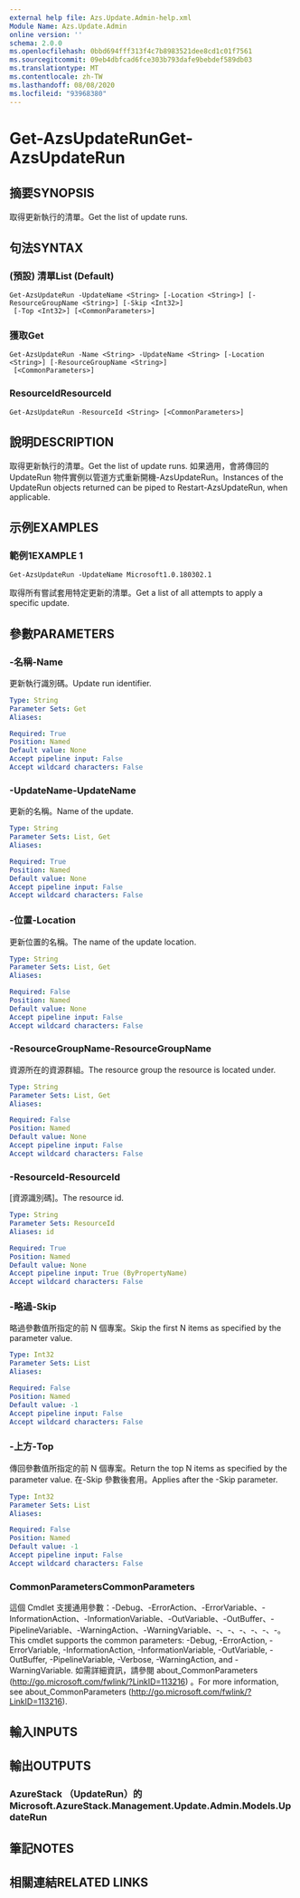 ```yaml
---
external help file: Azs.Update.Admin-help.xml
Module Name: Azs.Update.Admin
online version: ''
schema: 2.0.0
ms.openlocfilehash: 0bbd694fff313f4c7b8983521dee8cd1c01f7561
ms.sourcegitcommit: 09eb4dbfcad6fce303b793dafe9bebdef589db03
ms.translationtype: MT
ms.contentlocale: zh-TW
ms.lasthandoff: 08/08/2020
ms.locfileid: "93968380"
---
```

# <span data-ttu-id="e3676-101">Get-AzsUpdateRun</span><span class="sxs-lookup"><span data-stu-id="e3676-101">Get-AzsUpdateRun</span></span>

## <span data-ttu-id="e3676-102">摘要</span><span class="sxs-lookup"><span data-stu-id="e3676-102">SYNOPSIS</span></span>
<span data-ttu-id="e3676-103">取得更新執行的清單。</span><span class="sxs-lookup"><span data-stu-id="e3676-103">Get the list of update runs.</span></span>

## <span data-ttu-id="e3676-104">句法</span><span class="sxs-lookup"><span data-stu-id="e3676-104">SYNTAX</span></span>

### <span data-ttu-id="e3676-105"> (預設) 清單</span><span class="sxs-lookup"><span data-stu-id="e3676-105">List (Default)</span></span>
```
Get-AzsUpdateRun -UpdateName <String> [-Location <String>] [-ResourceGroupName <String>] [-Skip <Int32>]
 [-Top <Int32>] [<CommonParameters>]
```

### <span data-ttu-id="e3676-106">獲取</span><span class="sxs-lookup"><span data-stu-id="e3676-106">Get</span></span>
```
Get-AzsUpdateRun -Name <String> -UpdateName <String> [-Location <String>] [-ResourceGroupName <String>]
 [<CommonParameters>]
```

### <span data-ttu-id="e3676-107">ResourceId</span><span class="sxs-lookup"><span data-stu-id="e3676-107">ResourceId</span></span>
```
Get-AzsUpdateRun -ResourceId <String> [<CommonParameters>]
```

## <span data-ttu-id="e3676-108">說明</span><span class="sxs-lookup"><span data-stu-id="e3676-108">DESCRIPTION</span></span>
<span data-ttu-id="e3676-109">取得更新執行的清單。</span><span class="sxs-lookup"><span data-stu-id="e3676-109">Get the list of update runs.</span></span> <span data-ttu-id="e3676-110">如果適用，會將傳回的 UpdateRun 物件實例以管道方式重新開機-AzsUpdateRun。</span><span class="sxs-lookup"><span data-stu-id="e3676-110">Instances of the UpdateRun objects returned can be piped to Restart-AzsUpdateRun, when applicable.</span></span>

## <span data-ttu-id="e3676-111">示例</span><span class="sxs-lookup"><span data-stu-id="e3676-111">EXAMPLES</span></span>

### <span data-ttu-id="e3676-112">範例1</span><span class="sxs-lookup"><span data-stu-id="e3676-112">EXAMPLE 1</span></span>
```
Get-AzsUpdateRun -UpdateName Microsoft1.0.180302.1
```

<span data-ttu-id="e3676-113">取得所有嘗試套用特定更新的清單。</span><span class="sxs-lookup"><span data-stu-id="e3676-113">Get a list of all attempts to apply a specific update.</span></span>

## <span data-ttu-id="e3676-114">參數</span><span class="sxs-lookup"><span data-stu-id="e3676-114">PARAMETERS</span></span>

### <span data-ttu-id="e3676-115">-名稱</span><span class="sxs-lookup"><span data-stu-id="e3676-115">-Name</span></span>
<span data-ttu-id="e3676-116">更新執行識別碼。</span><span class="sxs-lookup"><span data-stu-id="e3676-116">Update run identifier.</span></span>

```yaml
Type: String
Parameter Sets: Get
Aliases:

Required: True
Position: Named
Default value: None
Accept pipeline input: False
Accept wildcard characters: False
```

### <span data-ttu-id="e3676-117">-UpdateName</span><span class="sxs-lookup"><span data-stu-id="e3676-117">-UpdateName</span></span>
<span data-ttu-id="e3676-118">更新的名稱。</span><span class="sxs-lookup"><span data-stu-id="e3676-118">Name of the update.</span></span>

```yaml
Type: String
Parameter Sets: List, Get
Aliases:

Required: True
Position: Named
Default value: None
Accept pipeline input: False
Accept wildcard characters: False
```

### <span data-ttu-id="e3676-119">-位置</span><span class="sxs-lookup"><span data-stu-id="e3676-119">-Location</span></span>
<span data-ttu-id="e3676-120">更新位置的名稱。</span><span class="sxs-lookup"><span data-stu-id="e3676-120">The name of the update location.</span></span>

```yaml
Type: String
Parameter Sets: List, Get
Aliases:

Required: False
Position: Named
Default value: None
Accept pipeline input: False
Accept wildcard characters: False
```

### <span data-ttu-id="e3676-121">-ResourceGroupName</span><span class="sxs-lookup"><span data-stu-id="e3676-121">-ResourceGroupName</span></span>
<span data-ttu-id="e3676-122">資源所在的資源群組。</span><span class="sxs-lookup"><span data-stu-id="e3676-122">The resource group the resource is located under.</span></span>

```yaml
Type: String
Parameter Sets: List, Get
Aliases:

Required: False
Position: Named
Default value: None
Accept pipeline input: False
Accept wildcard characters: False
```

### <span data-ttu-id="e3676-123">-ResourceId</span><span class="sxs-lookup"><span data-stu-id="e3676-123">-ResourceId</span></span>
<span data-ttu-id="e3676-124">[資源識別碼]。</span><span class="sxs-lookup"><span data-stu-id="e3676-124">The resource id.</span></span>

```yaml
Type: String
Parameter Sets: ResourceId
Aliases: id

Required: True
Position: Named
Default value: None
Accept pipeline input: True (ByPropertyName)
Accept wildcard characters: False
```

### <span data-ttu-id="e3676-125">-略過</span><span class="sxs-lookup"><span data-stu-id="e3676-125">-Skip</span></span>
<span data-ttu-id="e3676-126">略過參數值所指定的前 N 個專案。</span><span class="sxs-lookup"><span data-stu-id="e3676-126">Skip the first N items as specified by the parameter value.</span></span>

```yaml
Type: Int32
Parameter Sets: List
Aliases:

Required: False
Position: Named
Default value: -1
Accept pipeline input: False
Accept wildcard characters: False
```

### <span data-ttu-id="e3676-127">-上方</span><span class="sxs-lookup"><span data-stu-id="e3676-127">-Top</span></span>
<span data-ttu-id="e3676-128">傳回參數值所指定的前 N 個專案。</span><span class="sxs-lookup"><span data-stu-id="e3676-128">Return the top N items as specified by the parameter value.</span></span>
<span data-ttu-id="e3676-129">在-Skip 參數後套用。</span><span class="sxs-lookup"><span data-stu-id="e3676-129">Applies after the -Skip parameter.</span></span>

```yaml
Type: Int32
Parameter Sets: List
Aliases:

Required: False
Position: Named
Default value: -1
Accept pipeline input: False
Accept wildcard characters: False
```

### <span data-ttu-id="e3676-130">CommonParameters</span><span class="sxs-lookup"><span data-stu-id="e3676-130">CommonParameters</span></span>
<span data-ttu-id="e3676-131">這個 Cmdlet 支援通用參數：-Debug、-ErrorAction、-ErrorVariable、-InformationAction、-InformationVariable、-OutVariable、-OutBuffer、-PipelineVariable、-WarningAction、-WarningVariable、-、-、-、-、-、-。</span><span class="sxs-lookup"><span data-stu-id="e3676-131">This cmdlet supports the common parameters: -Debug, -ErrorAction, -ErrorVariable, -InformationAction, -InformationVariable, -OutVariable, -OutBuffer, -PipelineVariable, -Verbose, -WarningAction, and -WarningVariable.</span></span> <span data-ttu-id="e3676-132">如需詳細資訊，請參閱 about_CommonParameters (http://go.microsoft.com/fwlink/?LinkID=113216) 。</span><span class="sxs-lookup"><span data-stu-id="e3676-132">For more information, see about_CommonParameters (http://go.microsoft.com/fwlink/?LinkID=113216).</span></span>

## <span data-ttu-id="e3676-133">輸入</span><span class="sxs-lookup"><span data-stu-id="e3676-133">INPUTS</span></span>

## <span data-ttu-id="e3676-134">輸出</span><span class="sxs-lookup"><span data-stu-id="e3676-134">OUTPUTS</span></span>

### <span data-ttu-id="e3676-135">AzureStack （UpdateRun）的</span><span class="sxs-lookup"><span data-stu-id="e3676-135">Microsoft.AzureStack.Management.Update.Admin.Models.UpdateRun</span></span>

## <span data-ttu-id="e3676-136">筆記</span><span class="sxs-lookup"><span data-stu-id="e3676-136">NOTES</span></span>

## <span data-ttu-id="e3676-137">相關連結</span><span class="sxs-lookup"><span data-stu-id="e3676-137">RELATED LINKS</span></span>
